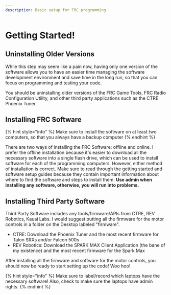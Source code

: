 ```yaml
---
description: Basic setup for FRC programming
---
```


# Getting Started!

## Uninstalling Older Versions

While this step may seem like a pain now, having only one version of the software allows you to have an easier time managing the software development environment and save time in the long run, so that you can focus on programming and testing your code. 

You should be uninstalling older versions of the FRC Game Tools, FRC Radio Configuration Utility, and other third party applications such as the CTRE Phoenix Tuner. 

## Installing FRC Software

{% hint style="info" %}
Make sure to install the software on at least two computers, so that you always have a backup computer
{% endhint %}

There are two ways of installing the FRC Software: offline and online. I prefer the offline installation because it's easier to download all the necessary software into a single flash drive, which can be used to install software for each of the programming computers. However, either method of installation is correct. Make sure to read through the getting started and software setup guides because they contain important information about where to find the software and steps to install them. **Use admin when installing any software, otherwise, you will run into problems.**

## Installing Third Party Software

Third Party Software includes any tools/firmware/APIs from CTRE, REV Robotics, Kauai Labs. I would suggest putting all the firmware for the motor controls in a folder on the Desktop labeled "firmware".

* CTRE: Download the Phoenix Tuner and the most recent firmware for Talon SRXs and/or Falcon 500s
* REV Robotics: Download the SPARK MAX Client Application \(the bane of my existence\) and the most recent firmware for the Spark Max 

After installing all the firmware and software for the motor controls, you should now be ready to start setting up the code! Woo hoo!

{% hint style="info" %}
Make sure to label/record which laptops have the necessary software! Also, check to make sure the laptops have admin rights.
{% endhint %}

 



